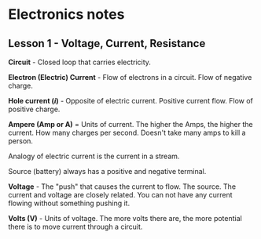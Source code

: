 # Electronics notes

## Lesson 1 - Voltage, Current, Resistance

**Circuit** - Closed loop that carries electricity.

**Electron (Electric) Current** - Flow of electrons in a circuit. Flow of negative charge.


**Hole current ($i$)** - Opposite of electric current. Positive current flow. Flow of positive charge.

**Ampere (Amp or A)** = Units of current. The higher the Amps, the higher the current. How many charges per second. Doesn't take many amps to kill a person.

Analogy of electric current is the current in a stream.

Source (battery) always has a positive and negative terminal.

**Voltage** - The "push" that causes the current to flow. The source. The current and voltage are closely related. You can not have any current flowing without something pushing it.

**Volts (V)** - Units of voltage. The more volts there are, the more potential there is to move current through a circuit.
